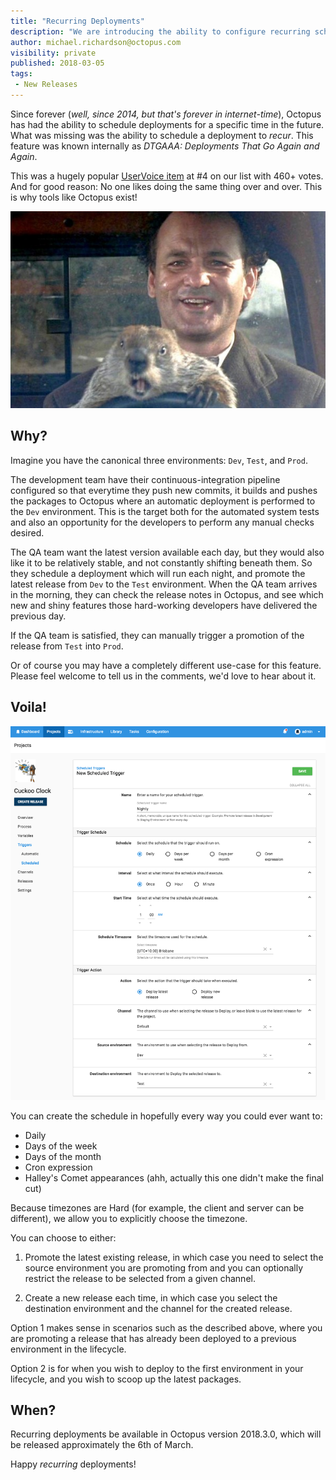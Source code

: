 ```yaml
---
title: "Recurring Deployments"
description: "We are introducing the ability to configure recurring scheduled deployments."
author: michael.richardson@octopus.com
visibility: private
published: 2018-03-05
tags:
 - New Releases
---
```


Since forever (_well, since 2014, but that's forever in internet-time_), Octopus has had the ability to schedule deployments for a specific time in the future.   
What was missing was the ability to schedule a deployment to _recur_.  This feature was known internally as _DTGAAA: Deployments That Go Again and Again_.  

This was a hugely popular [UserVoice item](https://octopusdeploy.uservoice.com/forums/170787-general/suggestions/6599104-recurring-scheduled-deployments) at #4 on our list with 460+ votes. And for good reason:  No one likes doing the same thing over and over.  This is why tools like Octopus exist! 

![Groundhog Day](groundhog-day.jpg)


## Why?

Imagine you have the canonical three environments: `Dev`, `Test`, and `Prod`.

The development team have their continuous-integration pipeline configured so that everytime they push new commits, it builds and pushes the packages to Octopus where an automatic deployment is performed to the `Dev` environment.  This is the target both for the automated system tests and also an opportunity for the developers to perform any manual checks desired. 

The QA team want the latest version available each day, but they would also like it to be relatively stable, and not constantly shifting beneath them.  So they schedule a deployment which will run each night, and promote the latest release from `Dev` to the `Test` environment.  When the QA team arrives in the morning, they can check the release notes in Octopus, and see which new and shiny features those hard-working developers have delivered the previous day.  

If the QA team is satisfied, they can manually trigger a promotion of the release from `Test` into `Prod`. 

Or of course you may have a completely different use-case for this feature.  Please feel welcome to tell us in the comments, we'd love to hear about it.

## Voila! 

![Configuring Recurring Deployment](recurring-nightly-deployment.png "width=500")

You can create the schedule in hopefully every way you could ever want to: 

- Daily
- Days of the week
- Days of the month
- Cron expression 
- Halley's Comet appearances (ahh, actually this one didn't make the final cut)

Because timezones are Hard (for example, the client and server can be different), we allow you to explicitly choose the timezone.  

You can choose to either:

1. Promote the latest existing release, in which case you need to select the source environment you are promoting from and you can optionally restrict the release to be selected from a given channel.

2. Create a new release each time, in which case you select the destination environment and the channel for the created release. 

Option 1 makes sense in scenarios such as the described above, where you are promoting a release that has already been deployed to a previous environment in the lifecycle. 

Option 2 is for when you wish to deploy to the first environment in your lifecycle, and you wish to scoop up the latest packages.

## When?

Recurring deployments be available in Octopus version 2018.3.0, which will be released approximately the 6th of March. 

Happy _recurring_ deployments!